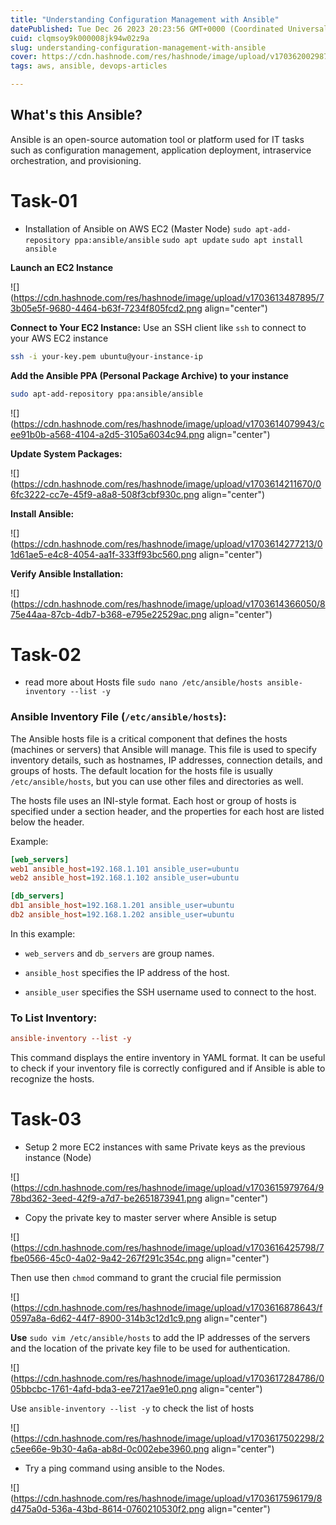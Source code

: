```yaml
---
title: "Understanding Configuration Management with Ansible"
datePublished: Tue Dec 26 2023 20:23:56 GMT+0000 (Coordinated Universal Time)
cuid: clqmsoy9k000008jk94w02z9a
slug: understanding-configuration-management-with-ansible
cover: https://cdn.hashnode.com/res/hashnode/image/upload/v1703620029879/b345a373-0435-4531-97dc-02091363ddcc.png
tags: aws, ansible, devops-articles

---
```


## What's this Ansible?

Ansible is an open-source automation tool or platform used for IT tasks such as configuration management, application deployment, intraservice orchestration, and provisioning.

# Task-01

* Installation of Ansible on AWS EC2 (Master Node) `sudo apt-add-repository ppa:ansible/ansible` `sudo apt update` `sudo apt install ansible`
    

**Launch an EC2 Instance**

![](https://cdn.hashnode.com/res/hashnode/image/upload/v1703613487895/73b05e5f-9680-4464-b63f-7234f805fcd2.png align="center")

**Connect to Your EC2 Instance:** Use an SSH client like `ssh` to connect to your AWS EC2 instance

```bash
ssh -i your-key.pem ubuntu@your-instance-ip
```

**Add the Ansible PPA (Personal Package Archive) to your instance**

```bash
sudo apt-add-repository ppa:ansible/ansible
```

![](https://cdn.hashnode.com/res/hashnode/image/upload/v1703614079943/cee91b0b-a568-4104-a2d5-3105a6034c94.png align="center")

**Update System Packages:**

![](https://cdn.hashnode.com/res/hashnode/image/upload/v1703614211670/06fc3222-cc7e-45f9-a8a8-508f3cbf930c.png align="center")

**Install Ansible:**

![](https://cdn.hashnode.com/res/hashnode/image/upload/v1703614277213/01d61ae5-e4c8-4054-aa1f-333ff93bc560.png align="center")

**Verify Ansible Installation:**

![](https://cdn.hashnode.com/res/hashnode/image/upload/v1703614366050/875e44aa-87cb-4db7-b368-e795e22529ac.png align="center")

# Task-02

* read more about Hosts file `sudo nano /etc/ansible/hosts ansible-inventory --list -y`
    

### **Ansible Inventory File (**`/etc/ansible/hosts`):

The Ansible hosts file is a critical component that defines the hosts (machines or servers) that Ansible will manage. This file is used to specify inventory details, such as hostnames, IP addresses, connection details, and groups of hosts. The default location for the hosts file is usually `/etc/ansible/hosts`, but you can use other files and directories as well.

The hosts file uses an INI-style format. Each host or group of hosts is specified under a section header, and the properties for each host are listed below the header.

Example:

```ini
[web_servers]
web1 ansible_host=192.168.1.101 ansible_user=ubuntu
web2 ansible_host=192.168.1.102 ansible_user=ubuntu

[db_servers]
db1 ansible_host=192.168.1.201 ansible_user=ubuntu
db2 ansible_host=192.168.1.202 ansible_user=ubuntu
```

In this example:

* `web_servers` and `db_servers` are group names.
    
* `ansible_host` specifies the IP address of the host.
    
* `ansible_user` specifies the SSH username used to connect to the host.
    

### **To List Inventory:**

```ini
ansible-inventory --list -y
```

This command displays the entire inventory in YAML format. It can be useful to check if your inventory file is correctly configured and if Ansible is able to recognize the hosts.

# Task-03

* Setup 2 more EC2 instances with same Private keys as the previous instance (Node)
    

![](https://cdn.hashnode.com/res/hashnode/image/upload/v1703615979764/978bd362-3eed-42f9-a7d7-be2651873941.png align="center")

* Copy the private key to master server where Ansible is setup
    

![](https://cdn.hashnode.com/res/hashnode/image/upload/v1703616425798/7fbe0566-45c0-4a02-9a42-267f291c354c.png align="center")

Then use then `chmod` command to grant the crucial file permission

![](https://cdn.hashnode.com/res/hashnode/image/upload/v1703616878643/f0597a8a-6d62-44f7-8900-314b3c12d1c9.png align="center")

**Use** `sudo vim /etc/ansible/hosts` to add the IP addresses of the servers and the location of the private key file to be used for authentication.

![](https://cdn.hashnode.com/res/hashnode/image/upload/v1703617284786/005bbcbc-1761-4afd-bda3-ee7217ae91e0.png align="center")

Use `ansible-inventory --list -y` to check the list of hosts

![](https://cdn.hashnode.com/res/hashnode/image/upload/v1703617502298/2c5ee66e-9b30-4a6a-ab8d-0c002ebe3960.png align="center")

* Try a ping command using ansible to the Nodes.
    

![](https://cdn.hashnode.com/res/hashnode/image/upload/v1703617596179/8d475a0d-536a-43bd-8614-0760210530f2.png align="center")

